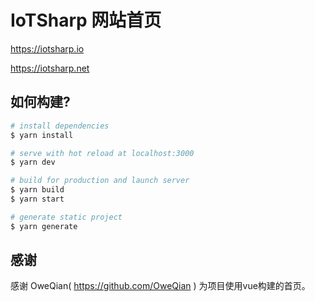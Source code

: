 # IoTSharp 网站首页

  
  https://iotsharp.io 
  
  https://iotsharp.net
 
 
## 如何构建?

```bash
# install dependencies
$ yarn install

# serve with hot reload at localhost:3000
$ yarn dev

# build for production and launch server
$ yarn build
$ yarn start

# generate static project
$ yarn generate
```
 
## 感谢
  
  感谢 OweQian( https://github.com/OweQian ) 为项目使用vue构建的首页。 
